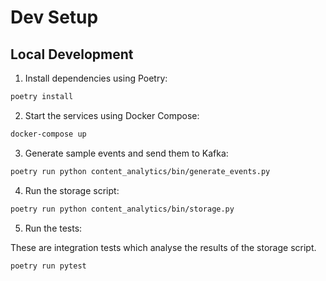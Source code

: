 # Dev Setup

## Local Development

1. Install dependencies using Poetry:

```bash
poetry install
```

2. Start the services using Docker Compose:

```bash
docker-compose up
```

3. Generate sample events and send them to Kafka:

```bash
poetry run python content_analytics/bin/generate_events.py
```

4. Run the storage script:

```bash
poetry run python content_analytics/bin/storage.py
```

5. Run the tests:

These are integration tests which analyse the results of the storage script.

```bash
poetry run pytest
```

